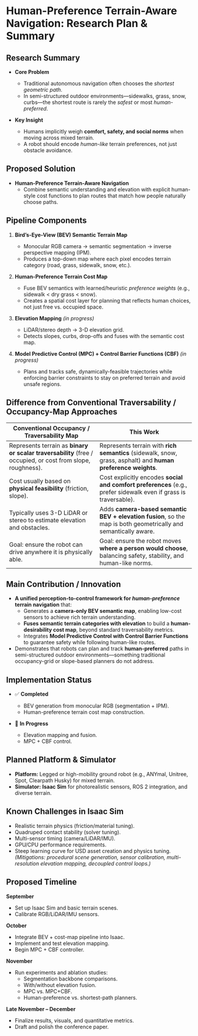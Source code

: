 # Human-Preference Terrain-Aware Navigation: Research Plan & Summary

## Research Summary

- **Core Problem**  
  - Traditional autonomous navigation often chooses the *shortest geometric path*.  
  - In semi-structured outdoor environments—sidewalks, grass, snow, curbs—the shortest route is rarely the *safest* or most *human-preferred*.  

- **Key Insight**  
  - Humans implicitly weigh **comfort, safety, and social norms** when moving across mixed terrain.  
  - A robot should encode *human-like* terrain preferences, not just obstacle avoidance.

## Proposed Solution

- **Human-Preference Terrain-Aware Navigation**  
  - Combine semantic understanding and elevation with explicit human-style cost functions to plan routes that match how people naturally choose paths.

## Pipeline Components

1. **Bird’s-Eye-View (BEV) Semantic Terrain Map**  
   - Monocular RGB camera → semantic segmentation → inverse perspective mapping (IPM).  
   - Produces a top-down map where each pixel encodes terrain category (road, grass, sidewalk, snow, etc.).  

2. **Human-Preference Terrain Cost Map**  
   - Fuse BEV semantics with learned/heuristic *preference weights* (e.g., sidewalk < dry grass < snow).  
   - Creates a spatial cost layer for planning that reflects human choices, not just free vs. occupied space.

3. **Elevation Mapping** *(in progress)*  
   - LiDAR/stereo depth → 3-D elevation grid.  
   - Detects slopes, curbs, drop-offs and fuses with the semantic cost map.

4. **Model Predictive Control (MPC) + Control Barrier Functions (CBF)** *(in progress)*  
   - Plans and tracks safe, dynamically-feasible trajectories while enforcing barrier constraints to stay on preferred terrain and avoid unsafe regions.

## Difference from Conventional Traversability / Occupancy-Map Approaches

| **Conventional Occupancy / Traversability Map** | **This Work** |
|-------------------------------------------------|---------------|
| Represents terrain as **binary or scalar traversability** (free / occupied, or cost from slope, roughness). | Represents terrain with **rich semantics** (sidewalk, snow, grass, asphalt) and **human preference weights**. |
| Cost usually based on **physical feasibility** (friction, slope). | Cost explicitly encodes **social and comfort preferences** (e.g., prefer sidewalk even if grass is traversable). |
| Typically uses 3-D LiDAR or stereo to estimate elevation and obstacles. | Adds **camera-based semantic BEV + elevation fusion**, so the map is both geometrically and semantically aware. |
| Goal: ensure the robot can drive anywhere it is physically able. | Goal: ensure the robot moves **where a person would choose**, balancing safety, stability, and human-like norms. |

## Main Contribution / Innovation

- **A unified perception-to-control framework for *human-preference* terrain navigation** that:  
  - Generates a **camera-only BEV semantic map**, enabling low-cost sensors to achieve rich terrain understanding.  
  - **Fuses semantic terrain categories with elevation** to build a **human-desirability cost map**, beyond standard traversability metrics.  
  - Integrates **Model Predictive Control with Control Barrier Functions** to guarantee safety while following human-like routes.  
- Demonstrates that robots can plan and track **human-preferred** paths in semi-structured outdoor environments—something traditional occupancy-grid or slope-based planners do not address.

## Implementation Status

- ✅ **Completed**  
  - BEV generation from monocular RGB (segmentation + IPM).  
  - Human-preference terrain cost map construction.

- 🔄 **In Progress**  
  - Elevation mapping and fusion.  
  - MPC + CBF control.

## Planned Platform & Simulator

- **Platform:** Legged or high-mobility ground robot (e.g., ANYmal, Unitree, Spot, Clearpath Husky) for mixed terrain.  
- **Simulator:** **Isaac Sim** for photorealistic sensors, ROS 2 integration, and diverse terrain.

## Known Challenges in Isaac Sim

- Realistic terrain physics (friction/material tuning).  
- Quadruped contact stability (solver tuning).  
- Multi-sensor timing (camera/LiDAR/IMU).  
- GPU/CPU performance requirements.  
- Steep learning curve for USD asset creation and physics tuning.  
*(Mitigations: procedural scene generation, sensor calibration, multi-resolution elevation mapping, decoupled control loops.)*

## Proposed Timeline

**September**  
- Set up Isaac Sim and basic terrain scenes.  
- Calibrate RGB/LiDAR/IMU sensors.

**October**  
- Integrate BEV + cost-map pipeline into Isaac.  
- Implement and test elevation mapping.  
- Begin MPC + CBF controller.

**November**  
- Run experiments and ablation studies:  
  - Segmentation backbone comparisons.  
  - With/without elevation fusion.  
  - MPC vs. MPC+CBF.  
  - Human-preference vs. shortest-path planners.

**Late November – December**  
- Finalize results, visuals, and quantitative metrics.  
- Draft and polish the conference paper.
